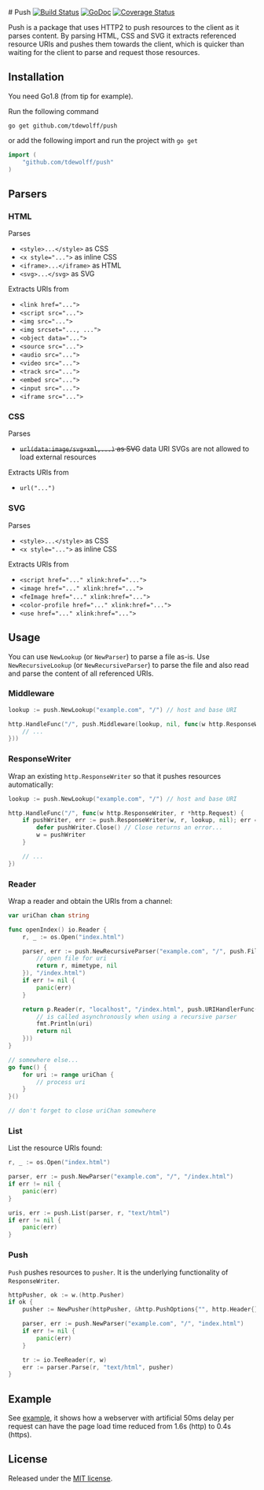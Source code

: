 #<a name="push"></a> Push [![Build Status](https://travis-ci.org/tdewolff/push.svg?branch=master)](https://travis-ci.org/tdewolff/push) [![GoDoc](http://godoc.org/github.com/tdewolff/push?status.svg)](http://godoc.org/github.com/tdewolff/push) [![Coverage Status](https://coveralls.io/repos/github/tdewolff/push/badge.svg?branch=master)](https://coveralls.io/github/tdewolff/push?branch=master)

Push is a package that uses HTTP2 to push resources to the client as it parses content. By parsing HTML, CSS and SVG it extracts referenced resource URIs and pushes them towards the client, which is quicker than waiting for the client to parse and request those resources.

## Installation
You need Go1.8 (from tip for example).

Run the following command

	go get github.com/tdewolff/push

or add the following import and run the project with `go get`
``` go
import (
	"github.com/tdewolff/push"
)
```

## Parsers
### HTML
Parses
- `<style>...</style>` as CSS
- `<x style="...">` as inline CSS
- `<iframe>...</iframe>` as HTML
- `<svg>...</svg>` as SVG

Extracts URIs from
- `<link href="...">`
- `<script src="...">`
- `<img src="...">`
- `<img srcset="..., ...">`
- `<object data="...">`
- `<source src="...">`
- `<audio src="...">`
- `<video src="...">`
- `<track src="...">`
- `<embed src="...">`
- `<input src="...">`
- `<iframe src="...">`

### CSS
Parses
- ~~`url(data:image/svg+xml,...)` as SVG~~ data URI SVGs are not allowed to load external resources

Extracts URIs from
- `url("...")`

### SVG
Parses
- `<style>...</style>` as CSS
- `<x style="...">` as inline CSS

Extracts URIs from
- `<script href="..." xlink:href="...">`
- `<image href="..." xlink:href="...">`
- `<feImage href="..." xlink:href="...">`
- `<color-profile href="..." xlink:href="...">`
- `<use href="..." xlink:href="...">`

## Usage
You can use `NewLookup` (or `NewParser`) to parse a file as-is. Use `NewRecursiveLookup` (or `NewRecursiveParser`) to parse the file and also read and parse the content of all referenced URIs.

### Middleware
``` go
lookup := push.NewLookup("example.com", "/") // host and base URI

http.HandleFunc("/", push.Middleware(lookup, nil, func(w http.ResponseWriter, r *http.Request) {
	// ...
}))
```

### ResponseWriter
Wrap an existing `http.ResponseWriter` so that it pushes resources automatically:
``` go
lookup := push.NewLookup("example.com", "/") // host and base URI

http.HandleFunc("/", func(w http.ResponseWriter, r *http.Request) {
	if pushWriter, err := push.ResponseWriter(w, r, lookup, nil); err == nil {
		defer pushWriter.Close() // Close returns an error...
		w = pushWriter
	}

	// ...
})
```

### Reader
Wrap a reader and obtain the URIs from a channel:
``` go
var uriChan chan string

func openIndex() io.Reader {
	r, _ := os.Open("index.html")

	parser, err := push.NewRecursiveParser("example.com", "/", push.FileOpenerFunc(func(uri string) (io.Reader, string, error) {
		// open file for uri
		return r, mimetype, nil
	}), "/index.html")
	if err != nil {
		panic(err)
	}

	return p.Reader(r, "localhost", "/index.html", push.URIHandlerFunc(func(uri string) error {
		// is called asynchronously when using a recursive parser
		fmt.Println(uri)
		return nil
	}))
}

// somewhere else...
go func() {
	for uri := range uriChan {
		// process uri
	}
}()

// don't forget to close uriChan somewhere
```

### List
List the resource URIs found:
``` go
r, _ := os.Open("index.html")

parser, err := push.NewParser("example.com", "/", "/index.html")
if err != nil {
	panic(err)
}

uris, err := push.List(parser, r, "text/html")
if err != nil {
	panic(err)
}
```

### Push
`Push` pushes resources to `pusher`. It is the underlying functionality of `ResponseWriter`.
``` go
httpPusher, ok := w.(http.Pusher)
if ok {
	pusher := NewPusher(httpPusher, &http.PushOptions{"", http.Header{}})

	parser, err := push.NewParser("example.com", "/", "index.html")
	if err != nil {
		panic(err)
	}

	tr := io.TeeReader(r, w)
	err := parser.Parse(r, "text/html", pusher)
}
```

## Example
See [example](https://github.com/tdewolff/push/tree/master/example), it shows how a webserver with artificial 50ms delay per request can have the page load time reduced from 1.6s (http) to 0.4s (https).

## License
Released under the [MIT license](LICENSE.md).

[1]: http://golang.org/ "Go Language"
